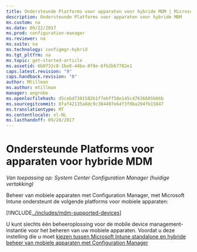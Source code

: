 ```yaml
---
title: Ondersteunde Platforms voor apparaten voor hybride MDM | Microsoft Docs
description: Ondersteunde Platforms voor apparaten voor hybride MDM
ms.custom: na
ms.date: 09/22/2017
ms.prod: configuration-manager
ms.reviewer: na
ms.suite: na
ms.technology: configmgr-hybrid
ms.tgt_pltfrm: na
ms.topic: get-started-article
ms.assetid: 6b0732c8-1be8-44ba-8f8e-6fb2b67782e1
caps.latest.revision: "9"
caps.handback.revision: "0"
author: Mtillman
ms.author: mtillman
manager: angrobe
ms.openlocfilehash: d5cebd7301582b1f7ebff58e145c47636685b66b
ms.sourcegitcommit: 8faf42135a8dc9c384407e64f3f8ba204fb15847
ms.translationtype: MT
ms.contentlocale: nl-NL
ms.lasthandoff: 09/28/2017
---
```

# <a name="supported-device-platforms-for-hybrid-mdm"></a>Ondersteunde Platforms voor apparaten voor hybride MDM

*Van toepassing op: System Center Configuration Manager (huidige vertakking)*

Beheer van mobiele apparaten met Configuration Manager, met Microsoft Intune ondersteunt de volgende platforms voor mobiele apparaten:

[!INCLUDE[../includes/mdm-supported-devices](../includes/mdm-supported-devices.md)]

U kunt slechts één beheeroplossing voor de mobile device management-instantie voor het beheren van uw mobiele apparaten. Voordat u deze instelling die u moet [kiezen tussen Microsoft Intune standalone en hybride beheer van mobiele apparaten met Configuration Manager](../understand/choose-between-standalone-intune-and-hybrid-mobile-device-management.md)
